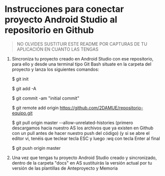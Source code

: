 # Instrucciones para conectar proyecto Android Studio al repositorio en Github

> NO OLVIDES SUSTITUIR ESTE README POR CAPTURAS DE TU APLICACIÓN EN CUANTO LAS TENGAS

1. Sincroniza tu proyecto creado en Android Studio con ese repositorio, para ello y desde una terminal tipo Git Bash situate en la carpeta del proyecto y lanza los siguientes comandos:

	$ git init

	$ git add -A

	$ git commit -am "initial commit"

	$ git remote add origin https://github.com/2DAMUE/repositorio-equipo.git

	$ git pull origin master --allow-unrelated-histories
	(primero descargamos hacia nuestro AS los archivos que ya existen en Github con un pull antes de hacer nuestro push del código)
	(y si se abre el editor vi, tenéis que teclear tecla ESC y luego :wq con tecla Enter al final

	$ git push origin master


2. Una vez que tengas tu proyecto Android Studio creado y sincronizado, dentro de la carpeta "docs" en AS sustituirás la versión actual por tu versión de las plantillas de Anteproyecto y Memoria
